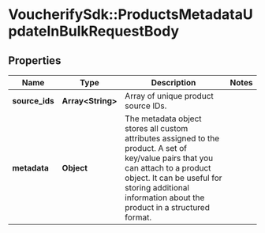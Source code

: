 # VoucherifySdk::ProductsMetadataUpdateInBulkRequestBody

## Properties

| Name | Type | Description | Notes |
| ---- | ---- | ----------- | ----- |
| **source_ids** | **Array&lt;String&gt;** | Array of unique product source IDs. |  |
| **metadata** | **Object** | The metadata object stores all custom attributes assigned to the product. A set of key/value pairs that you can attach to a product object. It can be useful for storing additional information about the product in a structured format. |  |

